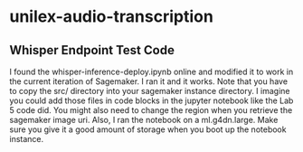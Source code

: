 # unilex-audio-transcription

## Whisper Endpoint Test Code
I found the whisper-inference-deploy.ipynb online and modified it to work in the current iteration of Sagemaker. I ran it and it works. Note that you have to copy the src/ directory into your sagemaker instance directory. I imagine you could add those files in code blocks in the jupyter notebook like the Lab 5 code did. You might also need to change the region when you retrieve the sagemaker image uri. Also, I ran the notebook on a ml.g4dn.large. Make sure you give it a good amount of storage when you boot up the notebook instance.
